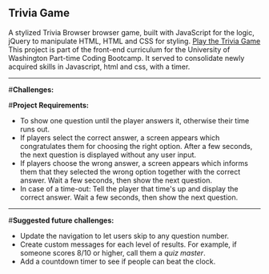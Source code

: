 ## **Trivia Game**

A stylized Trivia Browser browser game, built with JavaScript for the logic, jQuery to manipulate HTML, HTML and CSS for styling. [Play the Trivia Game](https://Heidijvr.github.io/TriviaGame/)
This project is part of the front-end curriculum for the University of Washington Part-time Coding Bootcamp. It served to consolidate newly acquired skills in Javascript, html and css, with a timer.

-----

#**Challenges:**

#**Project Requirements:**
* To show one question until the player answers it, otherwise their time runs out.
* If players select the correct answer, a screen appears which congratulates them for choosing the right option. After a few seconds, the next question is displayed without any user input.
* If players choose the wrong answer, a screen appears which informs them that they selected the wrong option together with the correct answer. Wait a few seconds, then show the next question.
* In case of a time-out: Tell the player that time's up and display the correct answer. Wait a few seconds, then show the next question.

-----

#**Suggested future challenges:**
* Update the navigation to let users skip to any question number.
* Create custom messages for each level of results. For example, if someone scores 8/10 or higher, call them a _quiz master_.
* Add a countdown timer to see if people can beat the clock.
